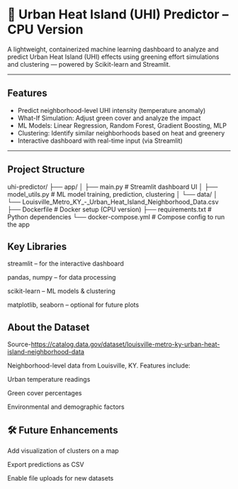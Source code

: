 # 🌆 Urban Heat Island (UHI) Predictor – CPU Version

A lightweight, containerized machine learning dashboard to analyze and predict Urban Heat Island (UHI) effects using greening effort simulations and clustering — powered by Scikit-learn and Streamlit.

---

##  Features

-  Predict neighborhood-level UHI intensity (temperature anomaly)
-  What-If Simulation: Adjust green cover and analyze the impact
-  ML Models: Linear Regression, Random Forest, Gradient Boosting, MLP
-  Clustering: Identify similar neighborhoods based on heat and greenery
-  Interactive dashboard with real-time input (via Streamlit)

---

##  Project Structure

uhi-predictor/
├── app/
│ ├── main.py # Streamlit dashboard UI
│ ├── model_utils.py # ML model training, prediction, clustering
│ └── data/
│ └── Louisville_Metro_KY_-_Urban_Heat_Island_Neighborhood_Data.csv
├── Dockerfile # Docker setup (CPU version)
├── requirements.txt # Python dependencies
└── docker-compose.yml # Compose config to run the app

##  Key Libraries
streamlit – for the interactive dashboard

pandas, numpy – for data processing

scikit-learn – ML models & clustering

matplotlib, seaborn – optional for future plots

## About the Dataset
Source-https://catalog.data.gov/dataset/louisville-metro-ky-urban-heat-island-neighborhood-data

Neighborhood-level data from Louisville, KY.
Features include:

Urban temperature readings

Green cover percentages

Environmental and demographic factors

## 🛠️ Future Enhancements
Add visualization of clusters on a map

Export predictions as CSV

Enable file uploads for new datasets

